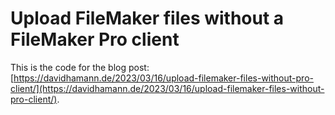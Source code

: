 # Upload FileMaker files without a FileMaker Pro client

This is the code for the blog post: [https://davidhamann.de/2023/03/16/upload-filemaker-files-without-pro-client/](https://davidhamann.de/2023/03/16/upload-filemaker-files-without-pro-client/).
